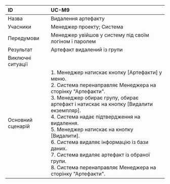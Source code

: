 | ID  | UC-M9  |
|:---|:---|
|Назва   | Видалення артефакту |
|Учасники   | Менеджер проекту; Система |
|Передумови  | Менеджер увійшов у систему під своїм логіном і паролем |
|Результат| Артефакт видалений із групи |
|Виключні ситуації| |
|Основний сценарій|1. Менеджер натискає кнопку [Артефакти] у меню. <br>2. Система перенаправляє Менеджера на сторінку "Артефакти". <br>3. Менеджер обирає групу, обирає артефакт і натискає на кнопку [Видалити екземпляр].<br> 4. Система надає підтвердження на видалення. <br>5. Менеджер натискає на кнопку [Видалити]. <br>6. Система видаляє інформацію із бази даних. <br>7. Система видаляє артефакт із обраної групи. <br>8. Система перенаправляє Менеджера на сторінку "Артефакти".
